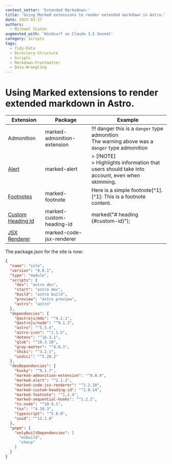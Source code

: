 ```yaml
---
context_setter: 'Extended Markedown:'
title: 'Using Marked extensions to render extended markdown in Astro.'
date: 2025-03-27
authors: 
  - Michael Staton
augmented_with: 'Windsurf on Claude 3.5 Sonnet'
category: Scripts
tags:
  - Tidy-Data
  - Directory-Structure
  - Scripts
  - Markdown-Frontmatter
  - Data-Wrangling
---
```


# Using Marked extensions to render extended markdown in Astro.

| Extension | Package | Example |
|-----------|---------|---------|
| Admonition | marked-admonition-extension | !!! danger this is a `danger` type admonition<br>The warning above was a `danger` type admonition |
| [Alert](https://github.com/bent10/marked-extensions/tree/main/packages/alert) | marked-alert | > [!NOTE]<br>> Highlights information that users should take into account, even when skimming. |
| [Footnotes](https://github.com/bent10/marked-extensions/tree/main/packages/footnote) | marked-footnote | Here is a simple footnote[^1].<br>[^1]: This is a footnote content. |
| [Custom Heading Id](https://github.com/markedjs/marked-custom-heading-id) | marked-custom-heading-id | marked("# heading {#custom-id}"); |
| [JSX Renderer](https://github.com/bent10/marked-extensions/tree/main/packages/code-jsx-renderer) | marked-code-jsx-renderer | |

The package.json for the site is now:

```json
{
  "name": "site",
  "version": "0.0.1",
  "type": "module",
  "scripts": {
    "dev": "astro dev",
    "start": "astro dev",
    "build": "astro build",
    "preview": "astro preview",
    "astro": "astro"
  },
  "dependencies": {
    "@astrojs/mdx": "^4.2.1",
    "@astrojs/node": "^9.1.3",
    "astro": "^5.5.4",
    "astro-icon": "^1.1.5",
    "dotenv": "^16.3.1",
    "glob": "^10.3.10",
    "gray-matter": "^4.0.3",
    "shiki": "^3.2.1",
    "undici": "^5.28.2"
  },
  "devDependencies": {
    "husky": "^9.1.7",
    "marked-admonition-extension": "^0.0.4",
    "marked-alert": "^2.1.2",
    "marked-code-jsx-renderer": "^1.2.10",
    "marked-custom-heading-id": "^2.0.14",
    "marked-footnote": "^1.2.4",
    "marked-sequential-hooks": "^1.2.2",
    "ts-node": "^10.9.1",
    "tsx": "^4.19.3",
    "typescript": "^5.0.0",
    "uuid": "^11.1.0"
  },
  "pnpm": {
    "onlyBuiltDependencies": [
      "esbuild",
      "sharp"
    ]
  }
}
